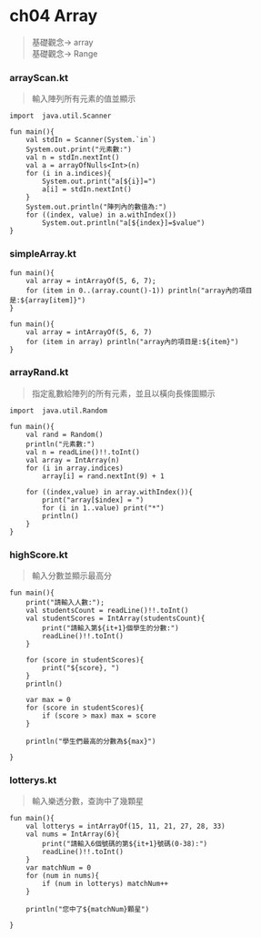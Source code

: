 # ch04 Array

> 基礎觀念-> array  
> 基礎觀念-> Range

### arrayScan.kt
> 輸入陣列所有元素的值並顯示  

	import  java.util.Scanner
	
	fun main(){
	    val stdIn = Scanner(System.`in`)
	    System.out.print("元素數:")
	    val n = stdIn.nextInt()
	    val a = arrayOfNulls<Int>(n)
	    for (i in a.indices){
	        System.out.print("a[${i}]=")
	        a[i] = stdIn.nextInt()
	    }
	    System.out.println("陣列內的數值為:")
	    for ((index, value) in a.withIndex())
	        System.out.println("a[${index}]=$value")
	}


### simpleArray.kt
	fun main(){
	    val array = intArrayOf(5, 6, 7);
	    for (item in 0..(array.count()-1)) println("array內的項目是:${array[item]}")
	}
~~~
fun main(){
    val array = intArrayOf(5, 6, 7)
    for (item in array) println("array內的項目是:${item}")
}
~~~

### arrayRand.kt
> 指定亂數給陣列的所有元素，並且以橫向長條圖顯示

	import  java.util.Random
	
	fun main(){
	    val rand = Random()
	    println("元素數:")
	    val n = readLine()!!.toInt()
	    val array = IntArray(n)
	    for (i in array.indices)
	        array[i] = rand.nextInt(9) + 1
	
	    for ((index,value) in array.withIndex()){
	        print("array[$index] = ")
	        for (i in 1..value) print("*")
	        println()
	    }
	}

### highScore.kt
> 輸入分數並顯示最高分  

	fun main(){
	    print("請輸入人數:");
	    val studentsCount = readLine()!!.toInt()
	    val studentScores = IntArray(studentsCount){
	        print("請輸入第${it+1}個學生的分數:")
	        readLine()!!.toInt()
	    }
	
	    for (score in studentScores){
	        print("${score}, ")
	    }
	    println()
	
	    var max = 0
	    for (score in studentScores){
	        if (score > max) max = score
	    }
	
	    println("學生們最高的分數為${max}")
	
	}


### lotterys.kt
> 輸入樂透分數，查詢中了幾顆星

	fun main(){
	    val lotterys = intArrayOf(15, 11, 21, 27, 28, 33)
	    val nums = IntArray(6){
	        print("請輸入6個號碼的第${it+1}號碼(0-38):")
	        readLine()!!.toInt()
	    }
	    var matchNum = 0
	    for (num in nums){
	        if (num in lotterys) matchNum++
	    }
	
	    println("您中了${matchNum}顆星")
	
	}
	
